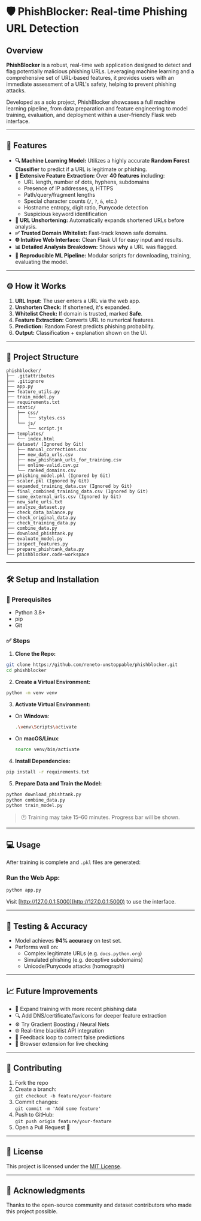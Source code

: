 
# 🛡️ PhishBlocker: Real-time Phishing URL Detection

## Overview

**PhishBlocker** is a robust, real-time web application designed to detect and flag potentially malicious phishing URLs. Leveraging machine learning and a comprehensive set of URL-based features, it provides users with an immediate assessment of a URL's safety, helping to prevent phishing attacks.

Developed as a solo project, PhishBlocker showcases a full machine learning pipeline, from data preparation and feature engineering to model training, evaluation, and deployment within a user-friendly Flask web interface.

---

## 🚀 Features

- **🔍 Machine Learning Model:** Utilizes a highly accurate **Random Forest Classifier** to predict if a URL is legitimate or phishing.
- **🔧 Extensive Feature Extraction:** Over **40 features** including:
  - URL length, number of dots, hyphens, subdomains
  - Presence of IP addresses, `@`, HTTPS
  - Path/query/fragment lengths
  - Special character counts (`/`, `?`, `&`, etc.)
  - Hostname entropy, digit ratio, Punycode detection
  - Suspicious keyword identification
- **🔗 URL Unshortening:** Automatically expands shortened URLs before analysis.
- **✅ Trusted Domain Whitelist:** Fast-track known safe domains.
- **🌐 Intuitive Web Interface:** Clean Flask UI for easy input and results.
- **📊 Detailed Analysis Breakdown:** Shows **why** a URL was flagged.
- **🧪 Reproducible ML Pipeline:** Modular scripts for downloading, training, evaluating the model.

---

## ⚙️ How it Works

1. **URL Input:** The user enters a URL via the web app.
2. **Unshorten Check:** If shortened, it's expanded.
3. **Whitelist Check:** If domain is trusted, marked **Safe**.
4. **Feature Extraction:** Converts URL to numerical features.
5. **Prediction:** Random Forest predicts phishing probability.
6. **Output:** Classification + explanation shown on the UI.

---

## 📁 Project Structure

```
phishblocker/
├── .gitattributes
├── .gitignore
├── app.py
├── feature_utils.py
├── train_model.py
├── requirements.txt
├── static/
│   ├── css/
│   │   └── styles.css
│   └── js/
│       └── script.js
├── templates/
│   └── index.html
├── dataset/ (Ignored by Git)
│   ├── manual_corrections.csv
│   ├── new_data_urls.csv
│   ├── new_phishtank_urls_for_training.csv
│   ├── online-valid.csv.gz
│   └── ranked_domains.csv
├── phishing_model.pkl (Ignored by Git)
├── scaler.pkl (Ignored by Git)
├── expanded_training_data.csv (Ignored by Git)
├── final_combined_training_data.csv (Ignored by Git)
├── some_external_urls.csv (Ignored by Git)
├── new_safe_urls.txt
├── analyze_dataset.py
├── check_data_balance.py
├── check_original_data.py
├── check_training_data.py
├── combine_data.py
├── download_phishtank.py
├── evaluate_model.py
├── inspect_features.py
├── prepare_phishtank_data.py
└── phishblocker.code-workspace
```

---

## 🛠️ Setup and Installation

### 🔗 Prerequisites

- Python 3.8+
- pip
- Git

### ✅ Steps

1. **Clone the Repo:**

```bash
git clone https://github.com/reneto-unstoppable/phishblocker.git
cd phishblocker
```

2. **Create a Virtual Environment:**

```bash
python -m venv venv
```

3. **Activate Virtual Environment:**

- On **Windows**:
  ```bash
  .\venv\Scripts\activate
  ```

- On **macOS/Linux**:
  ```bash
  source venv/bin/activate
  ```

4. **Install Dependencies:**

```bash
pip install -r requirements.txt
```

5. **Prepare Data and Train the Model:**

```bash
python download_phishtank.py
python combine_data.py
python train_model.py
```

> 🕐 Training may take 15–60 minutes. Progress bar will be shown.

---

## 💻 Usage

After training is complete and `.pkl` files are generated:

### Run the Web App:

```bash
python app.py
```

Visit [http://127.0.0.1:5000](http://127.0.0.1:5000) to use the interface.

---

## 🧪 Testing & Accuracy

- Model achieves **94% accuracy** on test set.
- Performs well on:
  - Complex legitimate URLs (e.g. `docs.python.org`)
  - Simulated phishing (e.g. deceptive subdomains)
  - Unicode/Punycode attacks (homograph)

---

## 📈 Future Improvements

- 📌 Expand training with more recent phishing data
- 🔍 Add DNS/certificate/favicons for deeper feature extraction
- ⚙️ Try Gradient Boosting / Neural Nets
- 🌐 Real-time blacklist API integration
- 🧠 Feedback loop to correct false predictions
- 🧩 Browser extension for live checking

---

## 🤝 Contributing

1. Fork the repo
2. Create a branch:  
   `git checkout -b feature/your-feature`
3. Commit changes:  
   `git commit -m 'Add some feature'`
4. Push to GitHub:  
   `git push origin feature/your-feature`
5. Open a Pull Request 🎉

---

## 📜 License

This project is licensed under the [MIT License](LICENSE).

---

## 🙏 Acknowledgments

Thanks to the open-source community and dataset contributors who made this project possible.
